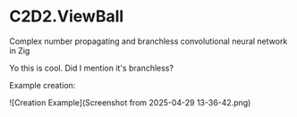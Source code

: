 # C2D2.ViewBall
Complex number propagating and branchless convolutional neural network in Zig


Yo this is cool. Did I mention it's branchless?

Example creation:

![Creation Example](Screenshot from 2025-04-29 13-36-42.png)

